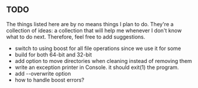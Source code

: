 ## TODO ##
The things listed here are by no means things I plan to do. They're a collection of ideas: a collection that will help me whenever I don't know what to do next. Therefore, feel free to add suggestions.
 - switch to using boost for all file operations since we use it for some
 - build for both 64-bit and 32-bit
 - add option to move directories when cleaning instead of removing them
 - write an exception printer in Console. it should exit(1) the program.
 - add --overwrite option
 - how to handle boost errors?

